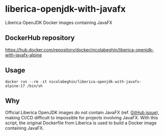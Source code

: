 # liberica-openjdk-with-javafx
Liberica OpenJDK Docker images containing JavaFX

## DockerHub repository
https://hub.docker.com/repository/docker/nicolabeghin/liberica-openjdk-with-javafx-alpine

## Usage
    docker run --rm -it nicolabeghin/liberica-openjdk-with-javafx-alpine:17 /bin/sh
## Why
Official Liberica OpenJDK images do not contain JavaFX (ref. [GitHub issue](https://github.com/bell-sw/Liberica/issues/84)), making CI/CD difficult to impossible for projects involving JavaFX. 
With this script, the original Dockerfile from Liberica is used to build a Docker image containing JavaFX.
